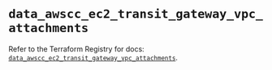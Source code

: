 # `data_awscc_ec2_transit_gateway_vpc_attachments`

Refer to the Terraform Registry for docs: [`data_awscc_ec2_transit_gateway_vpc_attachments`](https://registry.terraform.io/providers/hashicorp/awscc/0.70.0/docs/data-sources/ec2_transit_gateway_vpc_attachments).
